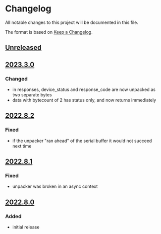 # Changelog
All notable changes to this project will be documented in this file.

The format is based on [Keep a Changelog](https://keepachangelog.com/).

## [Unreleased]

## [2023.3.0]

### Changed
- in responses, device_status and response_code are now unpacked as two separate bytes
- data with bytecount of 2 has status only, and now returns immediately

## [2022.8.2]

### Fixed
- if the unpacker "ran ahead" of the serial buffer it would not succeed next time

## [2022.8.1]

### Fixed
- unpacker was broken in an async context

## [2022.8.0]

### Added
- initial release

[Unreleased]: https://github.com/yaq-project/hart-protocol/compare/v2023.3.0...main
[2023.3.0]: https://github.com/yaq-project/hart-protocol/compare/v2022.8.2...v2023.3.0
[2022.8.2]: https://github.com/yaq-project/hart-protocol/compare/v2022.8.1...v2022.8.2
[2022.8.1]: https://github.com/yaq-project/hart-protocol/compare/v2022.8.0...v2022.8.1
[2022.8.0]: https://gitlab.com/yaq/yaqd-picotech/tags/v2022.8.0
